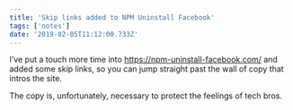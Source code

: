 ```yaml
---
title: 'Skip links added to NPM Uninstall Facebook'
tags: ['notes'] 
date: '2019-02-05T11:12:00.733Z'
---
```

I’ve put a touch more time into <https://npm-uninstall-facebook.com/> and added some skip links, so you can jump straight past the wall of copy that intros the site.

The copy is, unfortunately, necessary to protect the feelings of tech bros.
